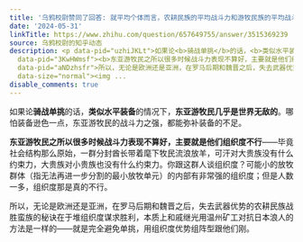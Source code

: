 ```yaml
---
title: '乌鸦校尉赞同了回答: 就平均个体而言，农耕民族的平均战斗力和游牧民族的平均战斗力哪个强？'
date: '2024-05-31'
linkTitle: https://www.zhihu.com/question/657649755/answer/3515369239
source: 乌鸦校尉的知乎动态
description: <p data-pid="uzhiJKLt">如果论<b>骑战单挑</b>的话，<b>类似水平装备</b>的情况下，<b>东亚游牧民几乎是世界无敌的</b>。哪怕装备逊色一点，东亚游牧民的战斗力之强，都能弥补装备的不足。</p><p
  data-pid="3KwHWmsf"><b>东亚游牧民之所以很多时候战斗力表现不算好，主要就是他们组织度不行</b>——毕竟社会结构那么原始，一群分封酋长带着麾下牧民流浪放羊，可汗对大贵族没有什么约束力，大贵族对小贵族也没有什么约束力。你跟这群人谈组织度？可能小的放牧群体（指无法再进一步分割的最小放牧单元）的内部有非常强的组织度；但是人数一多，组织度那是真的不行。</p><p
  data-pid="aNDzhsfr">所以，无论是欧洲还是亚洲，在罗马后期和魏晋之后，失去武器优势的农耕民族战胜蛮族的秘诀在于堆组织度谋求胜利，本质上和戚继光用温州矿工对抗日本浪人的方法是一样的——就是完全避免单挑，用组织度优势组阵型跟他们刚。</p><figure
  data-size="normal"><img ...
disable_comments: true
---
```

<p data-pid="uzhiJKLt">如果论<b>骑战单挑</b>的话，<b>类似水平装备</b>的情况下，<b>东亚游牧民几乎是世界无敌的</b>。哪怕装备逊色一点，东亚游牧民的战斗力之强，都能弥补装备的不足。</p><p data-pid="3KwHWmsf"><b>东亚游牧民之所以很多时候战斗力表现不算好，主要就是他们组织度不行</b>——毕竟社会结构那么原始，一群分封酋长带着麾下牧民流浪放羊，可汗对大贵族没有什么约束力，大贵族对小贵族也没有什么约束力。你跟这群人谈组织度？可能小的放牧群体（指无法再进一步分割的最小放牧单元）的内部有非常强的组织度；但是人数一多，组织度那是真的不行。</p><p data-pid="aNDzhsfr">所以，无论是欧洲还是亚洲，在罗马后期和魏晋之后，失去武器优势的农耕民族战胜蛮族的秘诀在于堆组织度谋求胜利，本质上和戚继光用温州矿工对抗日本浪人的方法是一样的——就是完全避免单挑，用组织度优势组阵型跟他们刚。</p><figure data-size="normal"><img ...